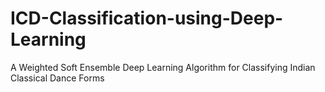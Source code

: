 # ICD-Classification-using-Deep-Learning
A Weighted Soft Ensemble Deep Learning Algorithm for Classifying Indian Classical Dance Forms
